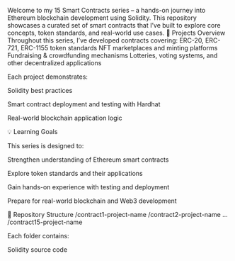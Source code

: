 Welcome to my 15 Smart Contracts series – a hands-on journey into Ethereum blockchain development using Solidity. This repository showcases a curated set of smart contracts that I’ve built to explore core concepts, token standards, and real-world use cases.
🚀 Projects Overview
Throughout this series, I’ve developed contracts covering:
ERC-20, ERC-721, ERC-1155 token standards
NFT marketplaces and minting platforms
Fundraising & crowdfunding mechanisms
Lotteries, voting systems, and other decentralized applications

Each project demonstrates:

Solidity best practices

Smart contract deployment and testing with Hardhat

Real-world blockchain application logic

💡 Learning Goals

This series is designed to:

Strengthen understanding of Ethereum smart contracts

Explore token standards and their applications

Gain hands-on experience with testing and deployment

Prepare for real-world blockchain and Web3 development

📁 Repository Structure
/contract1-project-name
/contract2-project-name
...
/contract15-project-name


Each folder contains:

Solidity source code

